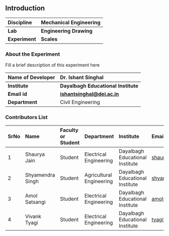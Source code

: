 ## Introduction


<b>Discipline | <b>Mechanical Engineering
:--|:--|
<b> Lab | <b> Engineering Drawing
<b> Experiment|     <b> Scales

### About the Experiment 

Fill a brief description of this experiment here

<b>Name of Developer | <b> Dr. Ishant Singhal
:--|:--|
<b> Institute | <b>  Dayalbagh Educational Institute
<b> Email id|     <b>  ishantsinghal@dei.ac.in
<b> Department |  Civil Engineering

### Contributors List

SrNo | Name | Faculty or Student | Department| Institute | Email id
:--|:--|:--|:--|:--|:--|
1 | Shaurya Jain | Student | Electrical Engineering | Dayalbagh Educational Institute | shauryajain14210323@gmail.com
2 | Shyamendra Singh | Student | Agricultural Engineering | Dayalbagh Educational Institute | shyamendra.me@gmail.com
3 | Amol Satsangi | Student | Electrical Engineering | Dayalbagh Educational Institute | amolsatsangi02@gmail.com
4 | Vivank Tyagi | Student | Electrical Engineering | Dayalbagh Educational Institute | tyagivivank1@gmail.com

